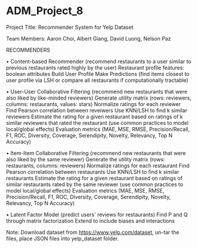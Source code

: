 # ADM_Project_8
 
Project Title: Recommender System for Yelp Dataset

Team Members: Aaron Choi, Albert Giang, David Luong, Nelson Paz

RECOMMENDERS

•	Content-based Recommender (recommend restaurants to a user similar to previous restaurants rated highly by the user)
    Restaurant profile features: boolean attributes
    Build User Profile
    Make Predictions (find items closest to user profile via LSH or compare all restaurants if computationally tractable)
    
•	User-User Collaborative Filtering (recommend new restaurants that were also liked by like-minded reviewers)
    Generate utility matrix (rows: reviewers, columns: restaurants, values: stars)
    Normalize ratings for each reviewer
    Find Pearson correlation between reveiwers
    Use KNN/LSH to find k similar reviewers
    Estimate the rating for a given restaurant based on ratings of k similar reviewers that rated the restaurant (use common practices to model local/global effects)
    Evaluation metrics (MAE, MSE, RMSE, Precision/Recall, F1, ROC, Diversity, Coverage, Serendipity, Novelty, Relevancy, Top N Accuracy)
    
•	Item-Item Collaborative Filtering (recommend new restaurants that were also liked by the same reviewer)
    Generate the utility matrix (rows: restaurants, columns: reviewers)
    Normalize ratings for each restaurant
    Find Pearson correlation between restaurants
    Use KNN/LSH to find k similar restaurants 
    Estimate the rating for a given restaurant based on ratings of similar restaurants rated by the same reviewer (use common practices to model local/global effects)
    Evaluation metrics (MAE, MSE, RMSE, Precision/Recall, F1, ROC, Diversity, Coverage, Serendipity, Novelty, Relevancy, Top N Accuracy)

•	Latent Factor Model (predict users' reviews for restaurants)
    Find P and Q through matrix factorization
    Extend to include biases and interactions

Note: Download dataset from https://www.yelp.com/dataset, un-tar the files, place JSON files into yelp_dataset folder.
